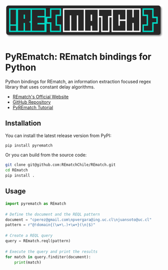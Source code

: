 
<p align="center"><img src="https://github.com/REmatchChile/REmatch-docs/blob/main/rematch2.png" alt="REmatch"></p>


# PyREmatch: REmatch bindings for Python

Python bindings for REmatch, an information extraction focused regex library that uses constant delay algorithms.

* [REmatch's Official Website](https://rematch.cl/)
* [GitHub Repository](https://github.com/REmatchChile/REmatch-javascript)
* [PyREmatch Tutorial](https://github.com/REmatchChile/REmatch/wiki/pyREmatch-tutorial)


## Installation

You can install the latest release version from PyPI:

```bash
pip install pyrematch
```

Or you can build from the source code:

```bash
git clone git@github.com:REmatchChile/REmatch.git
cd REmatch
pip install .
```


## Usage

```python
import pyrematch as REmatch

# Define the document and the REQL pattern
document = "cperez@gmail.com\npvergara@ing.uc.cl\njuansoto@uc.cl"
pattern = r"@!domain{(\w+\.)+\w+}(\n|$)"

# Create a REQL query
query = REmatch.reql(pattern)

# Execute the query and print the results
for match in query.finditer(document):
    print(match)
```
